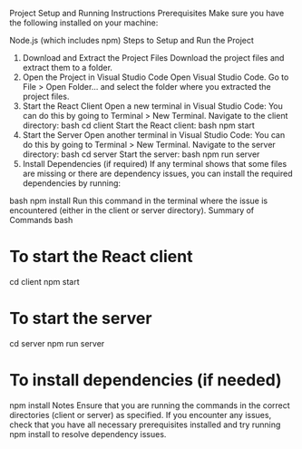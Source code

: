Project Setup and Running Instructions
Prerequisites
Make sure you have the following installed on your machine:

Node.js (which includes npm)
Steps to Setup and Run the Project
1. Download and Extract the Project Files
Download the project files and extract them to a folder.
2. Open the Project in Visual Studio Code
Open Visual Studio Code.
Go to File > Open Folder... and select the folder where you extracted the project files.
3. Start the React Client
Open a new terminal in Visual Studio Code:
You can do this by going to Terminal > New Terminal.
Navigate to the client directory:
bash
cd client
Start the React client:
bash
npm start
4. Start the Server
Open another terminal in Visual Studio Code:
You can do this by going to Terminal > New Terminal.
Navigate to the server directory:
bash
cd server
Start the server:
bash
npm run server
5. Install Dependencies (if required)
If any terminal shows that some files are missing or there are dependency issues, you can install the required dependencies by running:

bash
npm install
Run this command in the terminal where the issue is encountered (either in the client or server directory).
Summary of Commands
bash
# To start the React client
cd client
npm start

# To start the server
cd server
npm run server

# To install dependencies (if needed)
npm install
Notes
Ensure that you are running the commands in the correct directories (client or server) as specified.
If you encounter any issues, check that you have all necessary prerequisites installed and try running npm install to resolve dependency issues.
